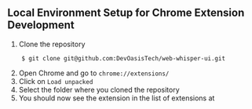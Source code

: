 ## Local Environment Setup for Chrome Extension Development ##
1. Clone the repository

```
    $ git clone git@github.com:DevOasisTech/web-whisper-ui.git
```

2. Open Chrome and go to `chrome://extensions/`
3. Click on `Load unpacked`
4. Select the folder where you cloned the repository
5. You should now see the extension in the list of extensions at